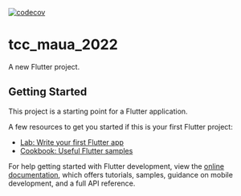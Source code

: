 [![codecov](https://codecov.io/gh/GabrielGodoy01/tcc_maua_2022/branch/master/graph/badge.svg?token=GR7SIIK1QU)](https://codecov.io/gh/GabrielGodoy01/tcc_maua_2022)
# tcc_maua_2022

A new Flutter project.

## Getting Started

This project is a starting point for a Flutter application.

A few resources to get you started if this is your first Flutter project:

- [Lab: Write your first Flutter app](https://docs.flutter.dev/get-started/codelab)
- [Cookbook: Useful Flutter samples](https://docs.flutter.dev/cookbook)

For help getting started with Flutter development, view the
[online documentation](https://docs.flutter.dev/), which offers tutorials,
samples, guidance on mobile development, and a full API reference.
